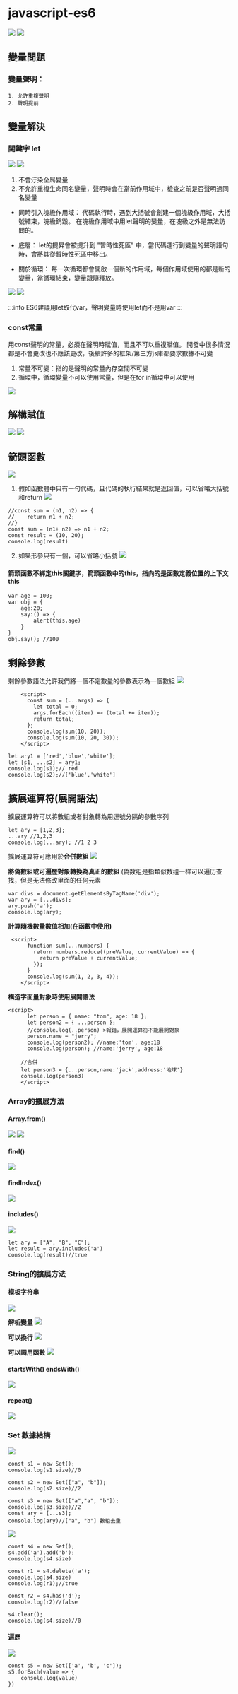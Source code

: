 # javascript-es6
![](https://i.imgur.com/frFIcGk.png)
![](https://i.imgur.com/hCzCSV6.png)

## 變量問題
### 變量聲明： 
    1. 允許重複聲明 
    2. 聲明提前 
## 變量解決
### 關鍵字 let
![](https://i.imgur.com/2DNxW08.png)
![](https://i.imgur.com/GUo1r4U.png)


1. 不會汙染全局變量
2. 不允許重複生命同名變量，聲明時會在當前作用域中，檢查之前是否聲明過同名變量
        
- 同時引入塊級作用域：
代碼執行時，遇到大括號會創建一個塊級作用域，大括號結束，塊級銷毀。
在塊級作用域中用let聲明的變量，在塊級之外是無法訪問的。

- 底層：
let的提昇會被提升到 "暫時性死區" 中，當代碼運行到變量的聲明語句時，會將其從暫時性死區中移出。
- 關於循環：
每一次循環都會開啟一個新的作用域，每個作用域使用的都是新的變量，當循環結束，變量跟隨釋放。

![](https://i.imgur.com/VEDWwwC.png)
![](https://i.imgur.com/CKebii7.png)


:::info
ES6建議用let取代var，聲明變量時使用let而不是用var
:::

### const常量
用const聲明的常量，必須在聲明時賦值，而且不可以重複賦值。
開發中很多情況都是不會更改也不應該更改，後續許多的框架/第三方js庫都要求數據不可變
1. 常量不可變：指的是聲明的常量內存空間不可變
2. 循環中，循環變量不可以使用常量，但是在for in循環中可以使用

![](https://i.imgur.com/1Bs4MM0.png)

## 解構賦值
![](https://i.imgur.com/C8OKRT4.png)
![](https://i.imgur.com/ZVkhqMK.png)

## 箭頭函數
![](https://i.imgur.com/ZS6ZG4e.png)
1. 假如函數體中只有一句代碼，且代碼的執行結果就是返回值，可以省略大括號和return
![](https://i.imgur.com/WzqVTNO.png)
```javascript=
//const sum = (n1, n2) => {
//    return n1 + n2;
//}
const sum = (n1+ n2) => n1 + n2;
const result = (10, 20);
console.log(result)
```
2. 如果形參只有一個，可以省略小括號
![](https://i.imgur.com/9Y9TcnF.png)
#### 箭頭函數不綁定this關鍵字，箭頭函數中的this，指向的是函數定義位置的上下文this
```javascript=
var age = 100;
var obj = {
    age:20;
    say:() => {
        alert(this.age)
    }
}
obj.say(); //100
```
## 剩餘參數
剩餘參數語法允許我們將一個不定數量的參數表示為一個數組
![](https://i.imgur.com/GE6jccB.png)

```javascript=
    <script>
      const sum = (...args) => {
        let total = 0;
        args.forEach((item) => (total += item));
        return total;
      };
      console.log(sum(10, 20));
      console.log(sum(10, 20, 30));
    </script>
```
```javascript=
let ary1 = ['red','blue','white'];
let [s1, ...s2] = ary1;
console.log(s1);// red
console.log(s2);//['blue','white']
```
## 擴展運算符(展開語法)
擴展運算符可以將數組或者對象轉為用逗號分隔的參數序列
```javascript=
let ary = [1,2,3];
...ary //1,2,3
console.log(...ary); //1 2 3
```
擴展運算符可應用於**合併數組**
![](https://i.imgur.com/VobtKWs.png)

**將偽數組或可遍歷對象轉換為真正的數組**
(偽数组是指類似数组一样可以遍历查找，但是无法修改里面的任何元素
```javascript=
var divs = document.getElementsByTagName('div');
var ary = [...divs];
ary.push('a');
console.log(ary);
```
**計算隨機數量數值相加(在函數中使用)**
```javascript=
 <script>
      function sum(...numbers) {
        return numbers.reduce((preValue, currentValue) => {
          return preValue + currentValue;
        });
      }
      console.log(sum(1, 2, 3, 4));
    </script>
```
**構造字面量對象時使用展開語法**
```javascript=
<script>
      let person = { name: "tom", age: 18 };
      let person2 = { ...person };
      //console.log(..person) >報錯，展開運算符不能展開對象
      person.name = "jerry";
      console.log(person2); //name:'tom', age:18
      console.log(person); //name:'jerry', age:18

    //合併
    let person3 = {...person,name:'jack',address:'地球'}
    console.log(person3)
    </script>
```
### Array的擴展方法
#### Array.from()
![](https://i.imgur.com/Eo29pyn.png)
![](https://i.imgur.com/Z3B7Bbw.png)
#### find()
![](https://i.imgur.com/cfUxIcv.png)
#### findIndex()
![](https://i.imgur.com/cTZm1Pb.png)
#### includes()
![](https://i.imgur.com/TvlH0Yj.png)
```javascript=
let ary = ["A", "B", "C"];
let result = ary.includes('a')
console.log(result)//true
```
### String的擴展方法
#### 模板字符串 
![](https://i.imgur.com/nHQdGmG.png)

**解析變量**
![](https://i.imgur.com/mpu6KzD.png)

**可以換行**
![](https://i.imgur.com/nVnZWzZ.png)

**可以調用函數**
![](https://i.imgur.com/6wDYp7k.png)

#### startsWith() endsWith()
![](https://i.imgur.com/vtR2KKS.png)

#### repeat()
![](https://i.imgur.com/JYIF9kv.png)

### Set 數據結構
![](https://i.imgur.com/eXEUHvj.png)
```javascript=
const s1 = new Set();
console.log(s1.size)//0

const s2 = new Set(["a", "b"]);
console.log(s2.size)//2

const s3 = new Set(["a","a", "b"]);
console.log(s3.size)//2
const ary = [...s3];
console.log(ary)//["a", "b"] 數組去重
```
![](https://i.imgur.com/FrpbqLa.png)
```javascript=
const s4 = new Set();
s4.add('a').add('b');
console.log(s4.size)

const r1 = s4.delete('a');
console.log(s4.size)
console.log(r1);//true

const r2 = s4.has('d');
console.log(r2)//false

s4.clear();
console.log(s4.size)//0
```

#### 遍歷
![](https://i.imgur.com/Hd5JfAK.png)
```javascript=
const s5 = new Set(['a', 'b', 'c']);
s5.forEach(value => {
    console.log(value)
})
```
